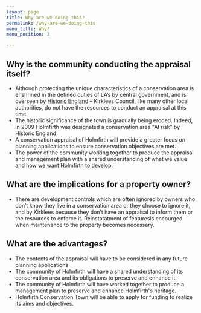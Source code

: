 ```yaml
---
layout: page
title: Why are we doing this?
permalink: /why-are-we-doing-this
menu_title: Why?
menu_position: 2

---
```


## Why is the community conducting the appraisal itself?


* Although protecting the unique characteristics of a conservation area is enshrined in the defined duties of LA’s by central government, and is overseen by [Historic England](https://historicengland.org.uk/advice/planning/conservation-areas/) – Kirklees Council, like many other local authorities, do not have the resources to conduct an appraisal at this time.
* The historic significance of the town is gradually being eroded. Indeed, in 2009 Holmfirth was designated a conservation area "At risk" by Historic England
* A conservation appraisal of Holmfirth will provide a greater focus on planning applications to ensure conservation objectives are met. 
* The power of the community working together to produce the appraisal and management plan with a shared understanding of what we value and how we want Holmfirth to develop.

## What are the implications for a property owner?

* There are development controls which are often ignored by owners who don’t know they live in a conservation area or they choose to ignore it, and by Kirklees because they don’t have an appraisal to inform them or the resources to enforce it. Reinstatatment of featuresis encourged when maintenance to the property becomes necessary.


## What are the advantages?

* The contents of the appraisal will have to be considered in any future planning applications
* The community of Holmfirth will have a shared understanding of its conservation area and its obligations to preserve and enhance it.
* The community of Holmfirth will have worked together to produce a management plan to preserve and enhance Holmfirth's heritage.
* Holmfirth Conservation Town will be able to apply for funding to realize its aims and objectives.
